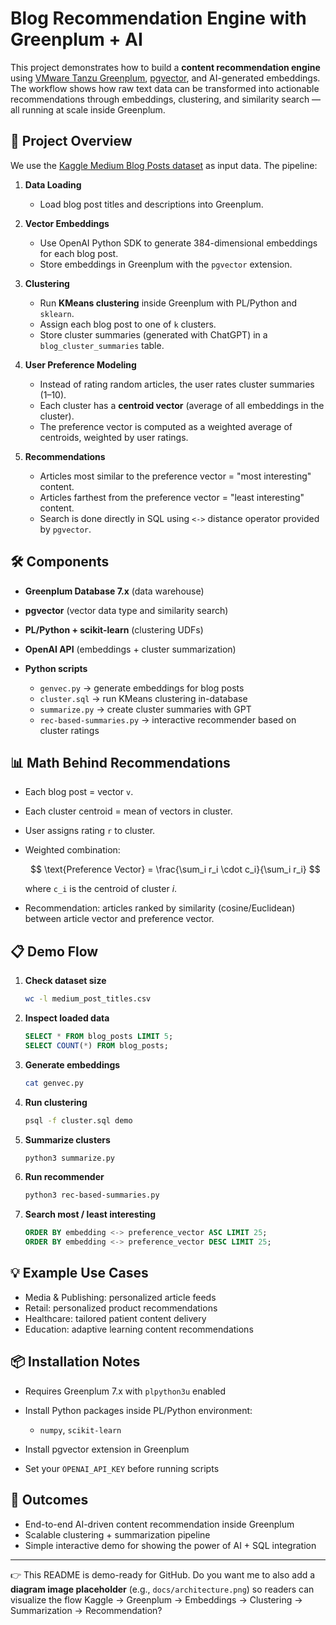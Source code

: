 # Blog Recommendation Engine with Greenplum + AI

This project demonstrates how to build a **content recommendation engine** using [VMware Tanzu Greenplum](https://tanzu.vmware.com/greenplum), [pgvector](https://github.com/pgvector/pgvector), and AI-generated embeddings. The workflow shows how raw text data can be transformed into actionable recommendations through embeddings, clustering, and similarity search — all running at scale inside Greenplum.

## 🚀 Project Overview

We use the [Kaggle Medium Blog Posts dataset](https://www.kaggle.com) as input data. The pipeline:

1. **Data Loading**

   * Load blog post titles and descriptions into Greenplum.

2. **Vector Embeddings**

   * Use OpenAI Python SDK to generate 384-dimensional embeddings for each blog post.
   * Store embeddings in Greenplum with the `pgvector` extension.

3. **Clustering**

   * Run **KMeans clustering** inside Greenplum with PL/Python and `sklearn`.
   * Assign each blog post to one of `k` clusters.
   * Store cluster summaries (generated with ChatGPT) in a `blog_cluster_summaries` table.

4. **User Preference Modeling**

   * Instead of rating random articles, the user rates cluster summaries (1–10).
   * Each cluster has a **centroid vector** (average of all embeddings in the cluster).
   * The preference vector is computed as a weighted average of centroids, weighted by user ratings.

5. **Recommendations**

   * Articles most similar to the preference vector = "most interesting" content.
   * Articles farthest from the preference vector = "least interesting" content.
   * Search is done directly in SQL using `<->` distance operator provided by `pgvector`.

## 🛠️ Components

* **Greenplum Database 7.x** (data warehouse)
* **pgvector** (vector data type and similarity search)
* **PL/Python + scikit-learn** (clustering UDFs)
* **OpenAI API** (embeddings + cluster summarization)
* **Python scripts**

  * `genvec.py` → generate embeddings for blog posts
  * `cluster.sql` → run KMeans clustering in-database
  * `summarize.py` → create cluster summaries with GPT
  * `rec-based-summaries.py` → interactive recommender based on cluster ratings

## 📊 Math Behind Recommendations

* Each blog post = vector `v`.
* Each cluster centroid = mean of vectors in cluster.
* User assigns rating `r` to cluster.
* Weighted combination:

  $$
  \text{Preference Vector} = \frac{\sum_i r_i \cdot c_i}{\sum_i r_i}
  $$

  where `c_i` is the centroid of cluster *i*.
* Recommendation: articles ranked by similarity (cosine/Euclidean) between article vector and preference vector.

## 📋 Demo Flow

1. **Check dataset size**

   ```bash
   wc -l medium_post_titles.csv
   ```

2. **Inspect loaded data**

   ```sql
   SELECT * FROM blog_posts LIMIT 5;
   SELECT COUNT(*) FROM blog_posts;
   ```

3. **Generate embeddings**

   ```bash
   cat genvec.py
   ```

4. **Run clustering**

   ```bash
   psql -f cluster.sql demo
   ```

5. **Summarize clusters**

   ```bash
   python3 summarize.py
   ```

6. **Run recommender**

   ```bash
   python3 rec-based-summaries.py
   ```

7. **Search most / least interesting**

   ```sql
   ORDER BY embedding <-> preference_vector ASC LIMIT 25;
   ORDER BY embedding <-> preference_vector DESC LIMIT 25;
   ```

## 💡 Example Use Cases

* Media & Publishing: personalized article feeds
* Retail: personalized product recommendations
* Healthcare: tailored patient content delivery
* Education: adaptive learning content recommendations

## 📦 Installation Notes

* Requires Greenplum 7.x with `plpython3u` enabled
* Install Python packages inside PL/Python environment:

  * `numpy`, `scikit-learn`
* Install pgvector extension in Greenplum
* Set your `OPENAI_API_KEY` before running scripts

## 🔮 Outcomes

* End-to-end AI-driven content recommendation inside Greenplum
* Scalable clustering + summarization pipeline
* Simple interactive demo for showing the power of AI + SQL integration

---

👉 This README is demo-ready for GitHub. Do you want me to also add a **diagram image placeholder** (e.g., `docs/architecture.png`) so readers can visualize the flow Kaggle → Greenplum → Embeddings → Clustering → Summarization → Recommendation?
